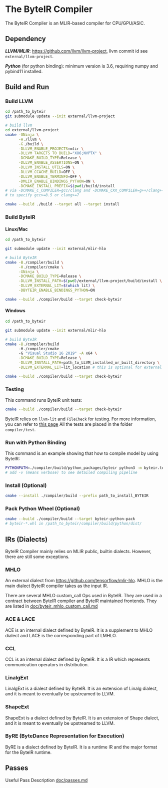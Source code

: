 # The ByteIR Compiler

The ByteIR Compiler is an MLIR-based compiler for CPU/GPU/ASIC.

## Dependency 
***LLVM/MLIR***: https://github.com/llvm/llvm-project, llvm commit id see `external/llvm-project`.

***Python*** (for python binding): minimum version is 3.6, requiring numpy and pybind11 installed.

## Build and Run

### Build LLVM

```bash
cd /path_to_byteir
git submodule update --init external/llvm-project

# build llvm
cd external/llvm-project
cmake -GNinja \
      -H./llvm \
      -G./build \
      -DLLVM_ENABLE_PROJECTS=mlir \
      -DLLVM_TARGETS_TO_BUILD="X86;NVPTX" \
      -DCMAKE_BUILD_TYPE=Release \
      -DLLVM_ENABLE_ASSERTIONS=ON \
      -DLLVM_INSTALL_UTILS=ON \
      -DLLVM_CCACHE_BUILD=OFF \
      -DLLVM_ENABLE_TERMINFO=OFF \
      -DMLIR_ENABLE_BINDINGS_PYTHON=ON \
      -DCMAKE_INSTALL_PREFIX=$(pwd)/build/install
# via -DCMAKE_C_COMPILER=gcc/clang and -DCMAKE_CXX_COMPILER=g++/clang++
# to specify gcc>=8.5 or clang>=7 

cmake --build ./build --target all --target install
```

### Build ByteIR
#### Linux/Mac 
```bash
cd /path_to_byteir

git submodule update --init external/mlir-hlo

# build ByteIR
cmake -B./compiler/build \
      -H./compiler/cmake \
      -GNinja \
      -DCMAKE_BUILD_TYPE=Release \
      -DLLVM_INSTALL_PATH=$(pwd)/external/llvm-project/build/install \
      -DLLVM_EXTERNAL_LIT=$(which lit) \
      -DBYTEIR_ENABLE_BINDINGS_PYTHON=ON

cmake --build ./compiler/build --target check-byteir
```
#### Windows 
```bash
cd /path_to_byteir

git submodule update --init external/mlir-hlo

# build ByteIR
cmake -B./compiler/build
      -H./compiler/cmake
      -G "Visual Studio 16 2019" -A x64 \
      -DCMAKE_BUILD_TYPE=Release \
      -DLLVM_INSTALL_PATH=path_to_LLVM_installed_or_built_directory \
      -DLLVM_EXTERNAL_LIT=lit_location # this is optional for external lit 

cmake --build ./compiler/build --target check-byteir
```

### Testing 
This command runs ByteIR unit tests:
```bash
cmake --build ./compiler/build --target check-byteir
```
ByteIR relies on ```llvm-lit``` and ```FileCheck``` for testing.
For more information, you can refer to [this page](https://www.llvm.org/docs/CommandGuide/FileCheck.html)
All the tests are placed in the folder ```compiler/test```.

### Run with Python Binding
This command is an example showing that how to compile model by using ByteIR:
```bash
PYTHONPATH=./compiler/build/python_packages/byteir python3 -m byteir.tools.compiler ./compiler/test/E2E/MLPInference/input.mlir -o out.mlir --entry_func forward
# add -v (means verbose) to see detailed compiling pipeline 
```


### Install (Optional)
```bash
cmake --install ./compiler/build --prefix path_to_install_BYTEIR
```

### Pack Python Wheel (Optional)
```bash
cmake --build ./compiler/build --target byteir-python-pack
# byteir-*.whl in /path_to_byteir/compiler/build/python/dist/
```

## IRs (Dialects)
ByteIR Compiler mainly relies on MLIR public, builtin dialects. 
However, there are still some exceptions.

### MHLO 
An external dialect from https://github.com/tensorflow/mlir-hlo.
MHLO is the main dialect ByteIR compiler takes as the input IR.

There are several MHLO custom_call Ops used in ByteIR.
They are used in a contract between ByteIR compiler and ByteIR maintained frontends.
They are listed in [doc/byteir_mhlo_custom_call.md](doc/byteir_mhlo_custom_call.md)

### ACE & LACE
ACE is an internal dialect defined by ByteIR. 
It is a supplement to MHLO dialect and LACE is the corresponding part of LMHLO.

### CCL
CCL is an internal dialect defined by ByteIR.
It is a IR which represents communication operators in distribution.

### LinalgExt
LinalgExt is a dialect defined by ByteIR.
It is an extension of Linalg dialect, 
and it is meant to eventually be upstreamed to LLVM.

### ShapeExt
ShapeExt is a dialect defined by ByteIR.
It is an extension of Shape dialect, 
and it is meant to eventually be upstreamed to LLVM.

### ByRE (ByteDance Representation for Execution)
ByRE is a dialect defined by ByteIR.
It is a runtime IR and the major format for the ByteIR runtime. 

## Passes
Useful Pass Description [doc/passes.md](doc/passes.md)
